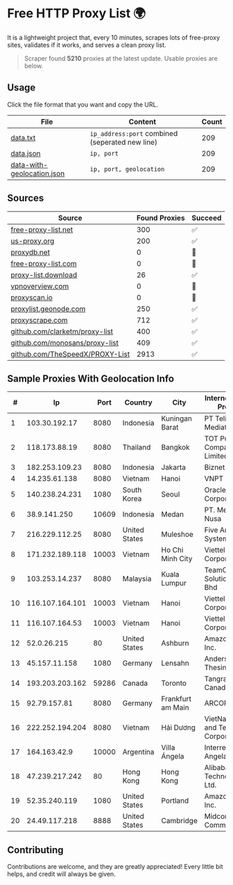 
# Free HTTP Proxy List 🌍

It is a lightweight project that, every 10 minutes, scrapes lots of free-proxy sites, validates if it works, and serves a clean proxy list.


> Scraper found **5210** proxies at the latest update. Usable proxies are below.

## Usage

Click the file format that you want and copy the URL.


|File|Content|Count|
|----|-------|-----|
|[data.txt](https://raw.githubusercontent.com/themiralay/Proxy-List-World/master/data.txt)|`ip_address:port` combined (seperated new line)|209|
|[data.json](https://raw.githubusercontent.com/themiralay/Proxy-List-World/master/data.json)|`ip, port`|209|
|[data-with-geolocation.json](https://raw.githubusercontent.com/themiralay/Proxy-List-World/master/data-with-geolocation.json)|`ip, port, geolocation`|209|

## Sources

|Source|Found Proxies|Succeed|
|------|-------------|-------|
|[free-proxy-list.net](https://free-proxy-list.net)|300|✅|
|[us-proxy.org](https://www.us-proxy.org)|200|✅|
|[proxydb.net](http://proxydb.net)|0|🚫|
|[free-proxy-list.com](https://free-proxy-list.com/?page=&port=&type%5B%5D=http&type%5B%5D=https&up_time=0&search=Search)|0|🚫|
|[proxy-list.download](https://www.proxy-list.download/HTTP)|26|✅|
|[vpnoverview.com](https://vpnoverview.com/privacy/anonymous-browsing/free-proxy-servers)|0|🚫|
|[proxyscan.io](https://www.proxyscan.io)|0|🚫|
|[proxylist.geonode.com](https://proxylist.geonode.com/api/proxy-list?limit=300&page=1&sort_by=lastChecked&sort_type=desc&protocols=http,https)|250|✅|
|[proxyscrape.com](https://api.proxyscrape.com/v2/?request=displayproxies&protocol=http&timeout=10000&country=all&ssl=all&anonymity=all)|712|✅|
|[github.com/clarketm/proxy-list](https://raw.githubusercontent.com/clarketm/proxy-list/master/proxy-list-raw.txt)|400|✅|
|[github.com/monosans/proxy-list](https://raw.githubusercontent.com/monosans/proxy-list/main/proxies/http.txt)|409|✅|
|[github.com/TheSpeedX/PROXY-List](https://raw.githubusercontent.com/TheSpeedX/PROXY-List/master/http.txt)|2913|✅|


## Sample Proxies With Geolocation Info

|#|Ip|Port|Country|City|Internet Service Provider|
|-|--|----|-------|----|-------------------------|
|1|103.30.192.17|8080|Indonesia|Kuningan Barat|PT Telindo Flash Mediatama|
|2|118.173.88.19|8080|Thailand|Bangkok|TOT Public Company Limited|
|3|182.253.109.23|8080|Indonesia|Jakarta|Biznet Metronet|
|4|14.235.61.138|8080|Vietnam|Hanoi|VNPT|
|5|140.238.24.231|1080|South Korea|Seoul|Oracle Corporation|
|6|38.9.141.250|10609|Indonesia|Medan|PT. Media Antar Nusa|
|7|216.229.112.25|8080|United States|Muleshoe|Five Area Systems, LLC|
|8|171.232.189.118|10003|Vietnam|Ho Chi Minh City|Viettel Corporation|
|9|103.253.14.237|8080|Malaysia|Kuala Lumpur|TeamCloud Solution Sdn Bhd|
|10|116.107.164.101|10003|Vietnam|Hanoi|Viettel Corporation|
|11|116.107.164.53|10003|Vietnam|Hanoi|Viettel Corporation|
|12|52.0.26.215|80|United States|Ashburn|Amazon.com, Inc.|
|13|45.157.11.158|1080|Germany|Lensahn|Anders & Thesing GbR|
|14|193.203.203.162|59286|Canada|Toronto|Tangram Canada Inc.|
|15|92.79.157.81|8080|Germany|Frankfurt am Main|ARCOR-IP|
|16|222.252.194.204|8080|Vietnam|Hải Dương|VietNam Post and Telecom Corporation|
|17|164.163.42.9|10000|Argentina|Villa Ángela|Interret Villa Angela SRL|
|18|47.239.217.242|80|Hong Kong|Hong Kong|Alibaba (US) Technology Co., Ltd.|
|19|52.35.240.119|1080|United States|Portland|Amazon.com, Inc.|
|20|24.49.117.218|8888|United States|Cambridge|Midcontinent Communications|



## Contributing

Contributions are welcome, and they are greatly appreciated! Every
little bit helps, and credit will always be given.


